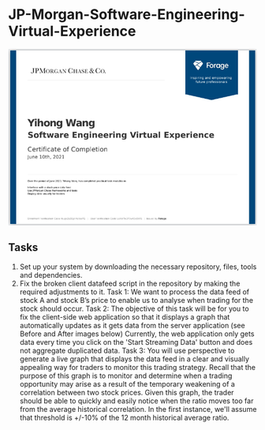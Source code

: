 # JP-Morgan-Software-Engineering-Virtual-Experience
![Images](https://github.com/wangyihong-yvonne/JP-Morgan-Software-Engineering-Virtual-Experience/blob/main/Screen%20Shot%202021-06-10%20at%207.23.33%20PM.png)
## Tasks
1. Set up your system by downloading the necessary repository, files, tools and dependencies.
2. Fix the broken client datafeed script in the repository by making the required adjustments to it.
Task 1: We want to process the data feed of stock A and stock B’s price to enable us to analyse when trading for the stock should occur.
Task 2: The objective of this task will be for you to fix the client-side web application so that it displays a graph that automatically updates as it gets data from the server application (see Before and After images below) Currently, the web application only gets data every time you click on the 'Start Streaming Data' button and does not aggregate duplicated data.
Task 3: You will use perspective to generate a live graph that displays the data feed in a clear and visually appealing way for traders to monitor this trading strategy. Recall that the purpose of this graph is to monitor and determine when a trading opportunity may arise as a result of the temporary weakening of a correlation between two stock prices. Given this graph, the trader should be able to quickly and easily notice when the ratio moves too far from the average historical correlation. In the first instance, we'll assume that threshold is +/-10% of the 12 month historical average ratio.
